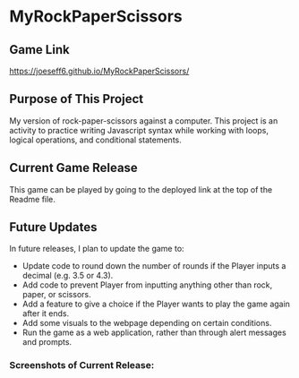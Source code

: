 # MyRockPaperScissors

## Game Link

https://joeseff6.github.io/MyRockPaperScissors/

## Purpose of This Project

My version of rock-paper-scissors against a computer. This project is an activity to practice writing Javascript syntax while working with loops, logical operations, and conditional statements.

## Current Game Release

This game can be played by going to the deployed link at the top of the Readme file.
## Future Updates

In future releases, I plan to update the game to:

* Update code to round down the number of rounds if the Player inputs a decimal (e.g. 3.5 or 4.3).
* Add code to prevent Player from inputting anything other than rock, paper, or scissors.
* Add a feature to give a choice if the Player wants to play the game again after it ends.
* Add some visuals to the webpage depending on certain conditions.
* Run the game as a web application, rather than through alert messages and prompts.

### Screenshots of Current Release:


